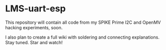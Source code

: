 # LMS-uart-esp

This repository will contain all code from my SPIKE Prime I2C and OpenMV hacking experiments, soon.

I also plan to create a full wiki with soldering and connecting explanations. Stay tuned. Star and watch!
